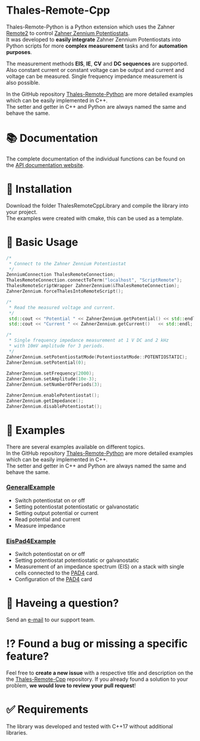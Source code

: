 # Thales-Remote-Cpp
Thales-Remote-Python is a Python extension which uses the Zahner [Remote2](http://zahner.de/pdf/Remote2.pdf) to control [Zahner Zennium Potentiostats](http://zahner.de/products/electrochemical-workstation.html).  
It was developed to **easily integrate** Zahner Zennium Potentiostats into Python scripts for more **complex measurement** tasks and for **automation purposes**.

The measurement methods **EIS**, **IE**, **CV** and **DC sequences** are supported. Also constant current or constant voltage can be output and current and voltage can be measured. Single frequency impedance measurement is also possible.

In the GitHub repository [Thales-Remote-Python](https://github.com/Zahner-elektrik/Thales-Remote-Python) are more detailed examples which can be easily implemented in C++.  
The setter and getter in C++ and Python are always named the same and behave the same.

# 📚 Documentation

The complete documentation of the individual functions can be found on the [API documentation website](https://doc.zahner.de/thales_remote_cpp/).  

# 🔧 Installation
Download the folder ThalesRemoteCppLibrary and compile the library into your project.  
The examples were created with cmake, this can be used as a template.

# 🔨 Basic Usage

```cpp
/*
 * Connect to the Zahner Zennium Potentiostat
 */
ZenniumConnection ThalesRemoteConnection;
ThalesRemoteConnection.connectToTerm("localhost", "ScriptRemote");
ThalesRemoteScriptWrapper ZahnerZennium(&ThalesRemoteConnection);
ZahnerZennium.forceThalesIntoRemoteScript();

/*
 * Read the measured voltage and current.
 */
 std::cout << "Potential " << ZahnerZennium.getPotential() << std::endl;
 std::cout << "Current " << ZahnerZennium.getCurrent()   << std::endl;

/*
 * Single frequency impedance measurement at 1 V DC and 2 kHz
 * with 10mV amplitude for 3 periods.
 */
ZahnerZennium.setPotentiostatMode(PotentiostatMode::POTENTIOSTATIC);
ZahnerZennium.setPotential(0);
    
ZahnerZennium.setFrequency(2000);
ZahnerZennium.setAmplitude(10e-3);
ZahnerZennium.setNumberOfPeriods(3);

ZahnerZennium.enablePotentiostat();
ZahnerZennium.getImpedance();
ZahnerZennium.disablePotentiostat();
```

# 📖 Examples
There are several examples available on different topics.  
In the GitHub repository [Thales-Remote-Python](https://github.com/Zahner-elektrik/Thales-Remote-Python) are more detailed examples which can be easily implemented in C++.  
The setter and getter in C++ and Python are always named the same and behave the same.

### [GeneralExample](GeneralExample/main.cpp)

* Switch potentiostat on or off
* Setting potentiostat potentiostatic or galvanostatic
* Setting output potential or current
* Read potential and current
* Measure impedance

### [EisPad4Example](EisPad4Example/main.cpp)

* Switch potentiostat on or off
* Setting potentiostat potentiostatic or galvanostatic
* Measurement of an impedance spectrum (EIS) on a stack with single cells connected to the [PAD4](http://zahner.de/products/addon-cards/pad4.html) card.
* Configuration of the [PAD4](http://zahner.de/products/addon-cards/pad4.html) card

# 📧 Haveing a question?
Send an <a href="mailto:support@zahner.de?subject=Thales-Remote-Python Question&body=Your Message">e-mail</a> to our support team.

# ⁉️ Found a bug or missing a specific feature?
Feel free to **create a new issue** with a respective title and description on the the [Thales-Remote-Cpp](https://github.com/Zahner-elektrik/Thales-Remote-Cpp/issues) repository. If you already found a solution to your problem, **we would love to review your pull request**!

# ✅ Requirements
The library was developed and tested with C++17 without additional libraries.
